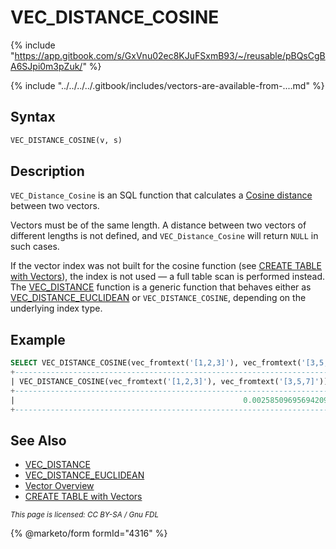 # VEC\_DISTANCE\_COSINE

{% include "https://app.gitbook.com/s/GxVnu02ec8KJuFSxmB93/~/reusable/pBQsCgBA6SJpi0m3pZuk/" %}

{% include "../../../../.gitbook/includes/vectors-are-available-from-....md" %}

## Syntax

```sql
VEC_DISTANCE_COSINE(v, s)
```

## Description

`VEC_Distance_Cosine` is an SQL function that calculates a [Cosine distance](https://en.wikipedia.org/wiki/Cosine_similarity#Cosine_distance) between two vectors.

Vectors must be of the same length. A distance between two vectors of different lengths is not defined, and `VEC_Distance_Cosine` will return `NULL` in such cases.

If the vector index was not built for the cosine function (see [CREATE TABLE with Vectors](../create-table-with-vectors.md)), the index is not used — a full table scan is performed instead. The [VEC\_DISTANCE](vector-functions-vec_distance.md) function is a generic function that behaves either as [VEC\_DISTANCE\_EUCLIDEAN](vec_distance_euclidean.md) or `VEC_DISTANCE_COSINE`, depending on the underlying index type.

## Example

```sql
SELECT VEC_DISTANCE_COSINE(vec_fromtext('[1,2,3]'), vec_fromtext('[3,5,7]'));
+-----------------------------------------------------------------------+
| VEC_DISTANCE_COSINE(vec_fromtext('[1,2,3]'), vec_fromtext('[3,5,7]')) |
+-----------------------------------------------------------------------+
|                                                   0.00258509695694209 |
+-----------------------------------------------------------------------+
```

## See Also

* [VEC\_DISTANCE](vector-functions-vec_distance.md)
* [VEC\_DISTANCE\_EUCLIDEAN](vec_distance_euclidean.md)
* [Vector Overview](../vector-overview.md)
* [CREATE TABLE with Vectors](../create-table-with-vectors.md)

<sub>_This page is licensed: CC BY-SA / Gnu FDL_</sub>

{% @marketo/form formId="4316" %}
